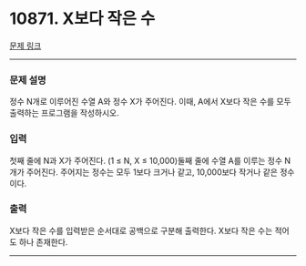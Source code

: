 # 10871. X보다 작은 수 

[문제 링크](https://www.acmicpc.net/problem/10871) 

---
### 문제 설명

 정수 N개로 이루어진 수열 A와 정수 X가 주어진다. 이때, A에서 X보다 작은 수를 모두 출력하는 프로그램을 작성하시오.

### 입력 

 첫째 줄에 N과 X가 주어진다. (1 ≤ N, X ≤ 10,000)둘째 줄에 수열 A를 이루는 정수 N개가 주어진다. 주어지는 정수는 모두 1보다 크거나 같고, 10,000보다 작거나 같은 정수이다.

### 출력 

 X보다 작은 수를 입력받은 순서대로 공백으로 구분해 출력한다. X보다 작은 수는 적어도 하나 존재한다.

---

